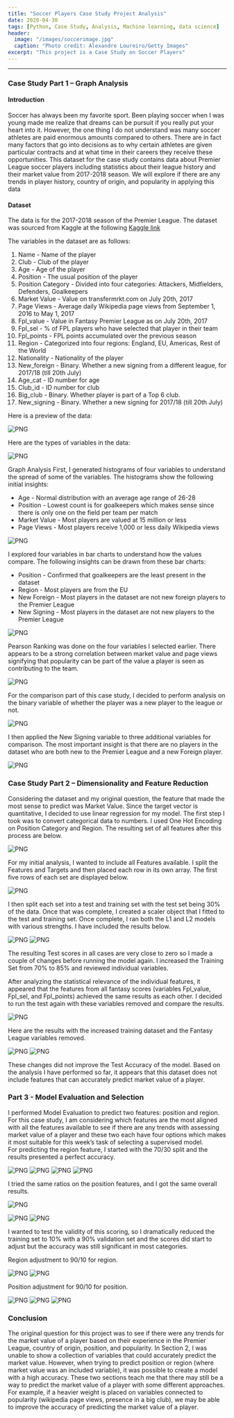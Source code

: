 ```yaml
---
title: "Soccer Players Case Study Project Analysis"
date: 2020-04-30
tags: [Python, Case Study, Analysis, Machine learning, data science]
header:
  image: "/images/soccerimage.jpg"
  caption: "Photo credit: Alexandre Loureiro/Getty Images"
excerpt: "This project is a Case Study on Soccer Players"
---
```


********************************************


### Case Study Part 1 – Graph Analysis

#### Introduction
Soccer has always been my favorite sport. Been playing soccer when I was young made me realize that dreams can be pursuit if you really put your heart into it. 
However, the one thing I do not understand was many soccer athletes are paid enormous amounts compared to others. 
There are in fact many factors that go into decisions as to why certain athletes are given particular contracts and at what time in their careers they receive these opportunities. 
This dataset for the case study contains data about Premier League soccer players including statistics about their league history and their market value from 2017-2018 season. 
We will explore if there are any trends in player history, country of origin, and popularity in applying this data

#### Dataset
The data is for the 2017-2018 season of the Premier League. The dataset was sourced from Kaggle at the following [Kaggle link](https://www.kaggle.com/mauryashubham/english-premier-league-players-dataset)  

The variables in the dataset are as follows:   
1) Name - Name of the player  
2) Club - Club of the player  
3) Age - Age of the player  
4) Position - The usual position of the player  
5) Position Category - Divided into four categories: Attackers, Midfielders, Defenders, Goalkeepers  
6) Market Value - Value on transfermrkt.com on July 20th, 2017  
7) Page Views - Average daily Wikipedia page views from September 1, 2016 to May 1, 2017  
8) Fpl_value - Value in Fantasy Premier League as on July 20th, 2017  
9) Fpl_sel - % of FPL players who have selected that player in their team  
10) Fpl_points - FPL points accumulated over the previous season  
11) Region - Categorized into four regions: England, EU, Americas, Rest of the World  
12) Nationality - Nationality of the player  
13) New_foreign - Binary. Whether a new signing from a different league, for 2017/18 (till 20th July)  
14) Age_cat - ID number for age  
15) Club_id - ID number for club  
16) Big_club - Binary. Whether player is part of a Top 6 club.  
17) New_signing - Binary. Whether a new signing for 2017/18 (till 20th July)   

Here is a preview of the data:

![PNG](/images/soccer/soccer_1.png)

Here are the types of variables in the data:

![PNG](/images/soccer/soccer_2.png)

Graph Analysis
First, I generated histograms of four variables to understand the spread of some of the variables.
The histograms show the following initial insights:
- Age - Normal distribution with an average age range of 26-28
- Position - Lowest count is for goalkeepers which makes sense since there is only one on the field per team per match
- Market Value - Most players are valued at 15 million or less
- Page Views - Most players receive 1,000 or less daily Wikipedia views

![PNG](/images/soccer/soccer_3.png)

I explored four variables in bar charts to understand how the values compare. The following insights can be drawn from these bar charts:
- Position - Confirmed that goalkeepers are the least present in the dataset
- Region - Most players are from the EU
- New Foreign - Most players in the dataset are not new foreign players to the Premier League
- New Signing - Most players in the dataset are not new players to the Premier League

![PNG](/images/soccer/soccer_4.png)

Pearson Ranking was done on the four variables I selected earlier. There appears to be a strong correlation between market value and page views signifying that popularity can be part of the value a player is seen as contributing to the team.

![PNG](/images/soccer/soccer_5.png)

For the comparison part of this case study, I decided to perform analysis on the binary variable of whether the player was a new player to the league or not.

![PNG](/images/soccer/soccer_6.png)


I then applied the New Signing variable to three additional variables for comparison. The most important insight is that there are no players in the dataset who are both new to the Premier League and a new Foreign player.

![PNG](/images/soccer/soccer_7.png)

### Case Study Part 2 – Dimensionality and Feature Reduction
Considering the dataset and my original question, the feature that made the most sense to predict was Market Value. Since the target vector is quantitative, I decided to use linear regression for my model.
The first step I took was to convert categorical data to numbers. I used One Hot Encoding on Position Category and Region. The resulting set of all features after this process are below.

![PNG](/images/soccer/soccer_8.png)

For my initial analysis, I wanted to include all Features available. I split the Features and
Targets and then placed each row in its own array. The first five rows of each set are displayed
below.

![PNG](/images/soccer/soccer_9.png)

I then split each set into a test and training set with the test set being 30% of the data.
Once that was complete, I created a scaler object that I fitted to the test and training set. Once
complete, I ran both the L1 and L2 models with various strengths. I have included the results
below.

![PNG](/images/soccer/soccer_10.png)
![PNG](/images/soccer/soccer_11.png)

The resulting Test scores in all cases are very close to zero so I made a couple of changes before running the model again. I increased the Training Set from 70% to 85% and reviewed individual variables.  

After analyzing the statistical relevance of the individual features, it appeared that the features from all fantasy scores (variables Fpl_value, Fpl_sel, and Fpl_points) achieved the same results as each other. I decided to run the test again with these variables removed and compare the results.  

![PNG](/images/soccer/soccer_12.png)

Here are the results with the increased training dataset and the Fantasy League variables removed.  

![PNG](/images/soccer/soccer_13.png)
![PNG](/images/soccer/soccer_14.png)

These changes did not improve the Test Accuracy of the model. Based on the analysis I
have performed so far, it appears that this dataset does not include features that can accurately
predict market value of a player.  

### Part 3 - Model Evaluation and Selection
  I performed Model Evaluation to predict two features: position and region. For this case
study, I am considering which features are the most aligned with all the features available to see
if there are any trends with assessing market value of a player and these two each have four
options which makes it most suitable for this week’s task of selecting a supervised model.  
  For predicting the region feature, I started with the 70/30 split and the results presented a
perfect accuracy.

![PNG](/images/soccer/soccer_15.png)
![PNG](/images/soccer/soccer_16.png)
![PNG](/images/soccer/soccer_17.png)
![PNG](/images/soccer/soccer_18.png)

  I tried the same ratios on the position features, and I got the same overall results.
  
![PNG](/images/soccer/soccer_19-20.png)

![PNG](/images/soccer/soccer_21.png)
![PNG](/images/soccer/soccer_22.png)

I wanted to test the validity of this scoring, so I dramatically reduced the training set to 10% with
a 90% validation set and the scores did start to adjust but the accuracy was still significant in
most categories.

Region adjustment to 90/10 for region.

![PNG](/images/soccer/soccer_23-24.png)
![PNG](/images/soccer/soccer_25-26.png)


Position adjustment for 90/10 for position.

![PNG](/images/soccer/soccer_27.png)
![PNG](/images/soccer/soccer_28-29.png)
![PNG](/images/soccer/soccer_30.png)

### Conclusion
The original question for this project was to see if there were any trends for the market value of a
player based on their experience in the Premier League, country of origin, position, and
popularity. In Section 2, I was unable to show a collection of variables that could accurately
predict the market value. However, when trying to predict position or region (where market value was an included variable), 
it was possible to create a model with a high accuracy. These two sections teach me that there may still be a way to predict the market value of a player with
some different approaches. For example, if a heavier weight is placed on variables connected to popularity (wikipedia page views, presence in a big club), we may be able to improve the accuracy of predicting the market value of a player.
